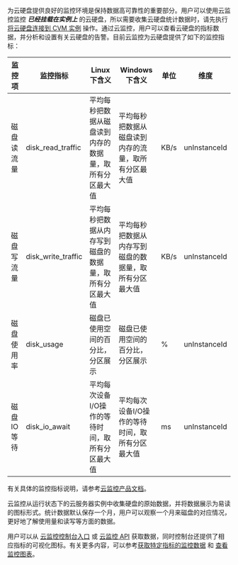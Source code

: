 为云硬盘提供良好的监控环境是保持数据高可靠性的重要部分。用户可以使用云监控监控 ***已经挂载在实例上*** 的云硬盘，所以需要收集云硬盘统计数据时，请先执行 [将云硬盘连接到 CVM 实例](/doc/product/362/5745) 操作。通过云监控，用户可以查看云硬盘的指标数据，并分析和设置有关云硬盘的告警。目前云监控为云硬盘提供了如下的监控指标：


| 监控项 | 监控指标 | Linux下含义|	Windows下含义|	单位|	维度
|---------|---------|--|--|--|--|
|磁盘读流量	|disk_read_traffic	|平均每秒把数据从磁盘读到内存的数据量，取所有分区最大值	|平均每秒把数据从磁盘读到内存的流量，取所有分区最大值|KB/s|unInstanceId|
|磁盘写流量	|disk_write_traffic	|平均每秒把数据从内存写到磁盘的数据量，取所有分区最大值	|平均每秒把数据从内存写到磁盘的数据量，取所有分区最大值|KB/s|unInstanceId|
|磁盘使用率	|disk_usage	|磁盘已使用空间的百分比，分区展示|	磁盘已使用空间的百分比，分区展示|%|unInstanceId|
|磁盘IO等待	|disk_io_await	|平均每次设备I/O操作的等待时间，取所有分区最大值|	平均每次设备I/O操作的等待时间，取所有分区最大值|ms|unInstanceId|

有关具体的监控指标说明，请参考[云监控产品文档](http://tce.fsphere.cn/doc/product/248)。

云监控从运行状态下的云服务器实例中收集硬盘的原始数据，并将数据展示为易读的图标形式。统计数据默认保存一个月，用户可以观察一个月来磁盘的对应情况，更好地了解使用量和读写等方面的数据。

用户可以从 [云监控控制台入口](http://console.tce.fsphere.cn/monitor/cvm) 或 [云监控 API](http://tce.fsphere.cn/doc/api/405/4667) 获取数据，同时控制台还提供了相应指标的可视化图标。有关更多内容，可以参考[获取特定指标的监控数据](/doc/product/248/6141) 和 [查看监控图表](/doc/product/248/6142)。